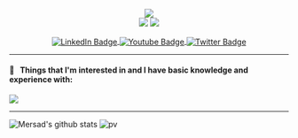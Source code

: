 
<!--
**MersadAkbari/MersadAkbari** is a ✨ _special_ ✨ repository because its `README.md` (this file) appears on your GitHub profile.

Here are some ideas to get you started:

- 🔭 I’m currently working on ...
- 🌱 I’m currently learning ...
- 👯 I’m looking to collaborate on ...
- 🤔 I’m looking for help with ...
- 💬 Ask me about ...
- 📫 How to reach me: ...
- 😄 Pronouns: ...
- ⚡ Fun fact: ...
-->
<!--
```yaml

```-->

<p align="center">
  <!-- Typing SVG by DenverCoder1 - https://github.com/DenverCoder1/readme-typing-svg -->
    <img src="https://readme-typing-svg.demolab.com/?lines=Hellooo ! 👋&font=Fira%20Code&center=true&width=500&height=65&vCenter=true&pause=9999999999&size=22&color=FFFFFF" /><br>
    <img src="https://readme-typing-svg.demolab.com/?lines=My full name is:;I was born in :;Currently living in :;I'm interested in :;♥♥♥♥♥♥♥♥♥♥&font=Fira%20Code&center=true&width=440&height=45&color=D123B3&vCenter=true&pause=1000&size=22" />
    <img src="https://readme-typing-svg.demolab.com/?lines=Mersad%20Akbari;2004-10-14;Iran-Markazi-Saveh;Programming;My social media: ‎&font=Fira%20Code&center=true&width=440&height=45&color=D123B3&vCenter=true&pause=1000&size=22" />
</p>
<!-- <p align="center">

    <a href="https://x.com/mersadakbari23">
    <img width=50 src="https://github.com/MersadAkbari/MersadAkbari/blob/main/icons/8726494_twitter_icon.png" />
  </a>
      <a href="https://t.me/mersadakbari23">
    <img width=40 src="https://github.com/MersadAkbari/MersadAkbari/blob/main/icons/8726389_telegram_alt_icon.png" />
  </a>
        <a href="https://linkedin.com/in/MersadAkbari">
    <img width=40 src="https://github.com/MersadAkbari/MersadAkbari/blob/main/icons/8726150_linkedin_icon.png" />
  </a>
 -->
  <div id="badges" align="center">
  <a href="https://linkedin.com/in/MersadAkbari">
    <img align="center" src="https://img.shields.io/badge/LinkedIn-purple?style=for-the-badge&logo=linkedin&logoColor=white" alt="LinkedIn Badge"/>
  </a>

  <a href="https://t.me/mersadakbari23">
    <img align="center" src="https://img.shields.io/badge/Telegram-purple?style=for-the-badge&logo=Telegram&logoColor=white" alt="Youtube Badge"/>
  </a>

  <a href="https://x.com/mersadakbari23">
    <img align="center" src="https://img.shields.io/badge/Twitter-purple?style=for-the-badge&logo=twitter&logoColor=white" alt="Twitter Badge"/>
  </a>
   
</div>

---

<h4> 🚀 &nbsp; Things that I'm interested in and I have basic knowledge and experience with: </h4>
<p>
  <a href="https://instagram.com/mersad.public">
    <img src="https://skillicons.dev/icons?i=androidstudio,bash,blender,c,docker,git,github,kotlin,linux,py,regex" />
  </a>
</p>

---

![Mersad's github stats](https://github-readme-stats.vercel.app/api?username=MersadAkbari&show_icons=true&theme=dracula)       ![pv](https://pageview.vercel.app/?github_user=MersadAkbari)
<br>

